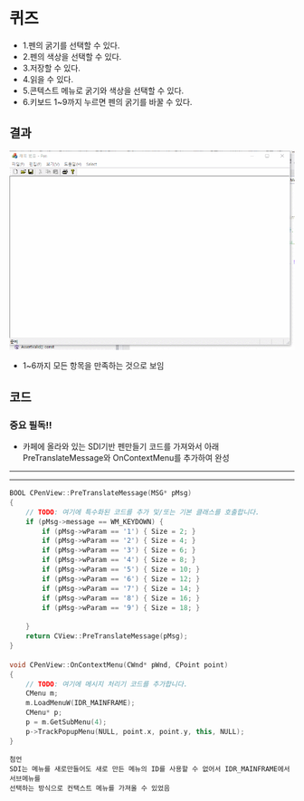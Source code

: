 # 퀴즈
* 1.펜의 굵기를 선택할 수 있다.
* 2.펜의 색상을 선택할 수 있다.
* 3.저장할 수 있다.
* 4.읽을 수 있다.
* 5.콘텍스트 메뉴로 굵기와 색상을 선택할 수 있다.
* 6.키보드 1~9까지 누르면 펜의 굵기를 바꿀 수 있다.

## 결과
![1](img/quiz1/QuizResult.gif)

* 1~6까지 모든 항목을 만족하는 것으로 보임

## 코드
### 중요 필독!!
* 카페에 올라와 있는 SDI기반 펜만들기 코드를 가져와서 아래 PreTranslateMessage와 OnContextMenu를 추가하여 완성
---
---

```cpp
BOOL CPenView::PreTranslateMessage(MSG* pMsg)
{
	// TODO: 여기에 특수화된 코드를 추가 및/또는 기본 클래스를 호출합니다.
	if (pMsg->message == WM_KEYDOWN) {
		if (pMsg->wParam == '1') { Size = 2; }
		if (pMsg->wParam == '2') { Size = 4; }
		if (pMsg->wParam == '3') { Size = 6; }
		if (pMsg->wParam == '4') { Size = 8; }
		if (pMsg->wParam == '5') { Size = 10; }
		if (pMsg->wParam == '6') { Size = 12; }
		if (pMsg->wParam == '7') { Size = 14; }
		if (pMsg->wParam == '8') { Size = 16; }
		if (pMsg->wParam == '9') { Size = 18; }

	}
	return CView::PreTranslateMessage(pMsg);
}

void CPenView::OnContextMenu(CWnd* pWnd, CPoint point)
{
	// TODO: 여기에 메시지 처리기 코드를 추가합니다.
	CMenu m;
	m.LoadMenuW(IDR_MAINFRAME);
	CMenu* p;
	p = m.GetSubMenu(4);
	p->TrackPopupMenu(NULL, point.x, point.y, this, NULL);
}
```
```
첨언
SDI는 메뉴를 새로만들어도 새로 만든 메뉴의 ID를 사용할 수 없어서 IDR_MAINFRAME에서 서브메뉴를
선택하는 방식으로 컨택스트 메뉴를 가져올 수 있었음
```
